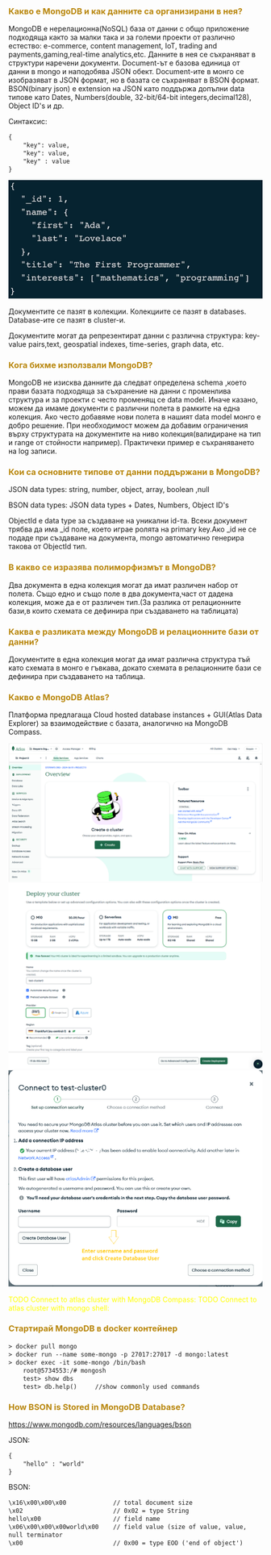 ### <span style="color:darkgoldenrod"> Какво е MongoDB и как данните са организирани в нея?
MongoDB е нерелационна(NoSQL) база от данни с общо приложение подходяща както за малки така и за големи проекти 
от различно естество: e-commerce, content management, IoT, trading and payments,gaming,real-time analytics,etc.
Данните в нея се съхраняват в структури наречени документи.
Document-ът e базова единица от данни в mongo и наподобява JSON обект.
Document-ите в монго се изобразяват в JSON формат, но в базата се съхраняват в BSON формат.
BSON(binary json) е extension на JSON като поддържа допълни data типове като Dates, Numbers(double, 32-bit/64-bit integers,decimal128), Object ID's и др.

Синтаксис:

    {
        "key": value,
        "key": value,
        "key" : value
    }
![title](./resources/exampleDocument.png)

Документите се пазят в колекции.
Колекциите се пазят в databases.
Database-ите се пазят в cluster-и.

Документите могат да репрезентират данни с различна структура: key-value pairs,text, geospatial indexes, time-series, graph data, etc.

### <span style="color:darkgoldenrod"> Кога бихме използвали MongoDB?
MongoDB не изисква данните да следват определена schema ,което прави базата подходяща за съхранение на данни 
с променлива структура и за проекти с често променящ се data model. Иначе казано, 
можем да имаме документи с различни полета в рамките на една колекция.
Ако често добавяме нови полета в нашият data model монго е добро решение.
При необходимост можем да добавим ограничения върху структурата на документите на ниво колекция(валидиране на тип 
и range от стойности например).
Практичеки пример е съхраняването на log записи.

### <span style="color:darkgoldenrod"> Кои са основните типове от данни поддържани в MongoDB?
JSON data types: string, number, object, array, boolean ,null

BSON data types: JSON data types + Dates, Numbers, Object ID's

ObjectId е data type за създаване на уникални id-та.
Всеки документ трябва да има _id поле, което играе ролята на primary key.Ако _id не се подаде при създаване на 
документа, mongo автоматично генерира такова от ObjectId тип.

### <span style="color:darkgoldenrod"> В какво се изразява полиморфизмът в MongoDB?
Два документа в една колекция могат да имат различен набор от полета.
Също едно и също поле в два документа,част от дадена колекция, може да е от различен тип.(За разлика от релационните 
бази,в които схемата се дефинира при създаването на таблицата)

### <span style="color:darkgoldenrod"> Каква е разликата между MongoDB и релационните бази от данни?
Документите в една колекция могат да имат различна структура тъй като схемата в монго е гъвкава, докато схемата в релационните
бази се дефинира при създаването на таблица.


### <span style="color:darkgoldenrod"> Какво е MongoDB Atlas?
Платформа предлагаща Cloud hosted database instances + GUI(Atlas Data Explorer) за взаимодействие с базата, 
аналогично на MongoDB Compass.

![title](./resources/1_CreateClusterMongoDbAtlasPlatform.png)
![title](./resources/2_deploySlashCreateCluster.png)
![title](./resources/3_CreateFirstUserAndAddIpToClusterAccessList.png)

<span style="color:yellow"> TODO Connect to atlas cluster with MongoDB Compass: 
<span style="color:yellow"> TODO Connect to atlas cluster with mongo shell: 

### <span style="color:darkgoldenrod"> Стартирай MongoDB в docker контейнер

    > docker pull mongo
    > docker run --name some-mongo -p 27017:27017 -d mongo:latest
    > docker exec -it some-mongo /bin/bash
        root@5734553:/# mongosh
        test> show dbs
        test> db.help()     //show commonly used commands

### <span style="color:darkgoldenrod"> How BSON is Stored in MongoDB Database?
https://www.mongodb.com/resources/languages/bson

JSON:

    {
        "hello" : "world"   
    }

BSON:

    \x16\x00\x00\x00             // total document size
    \x02                         // 0x02 = type String
    hello\x00                    // field name
    \x06\x00\x00\x00world\x00    // field value (size of value, value, null terminator         
    \x00                         // 0x00 = type EOO ('end of object')